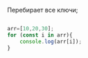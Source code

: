 Перебирает все ключи;
```javascript

arr=[10,20,30];
for (const i in arr){
	console.log(arr[i]);
}

```